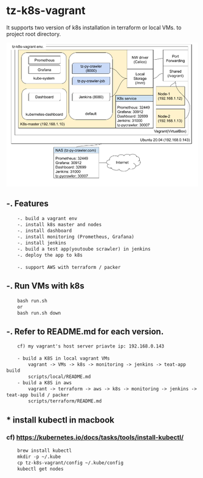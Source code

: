 # tz-k8s-vagrant

It supports two version of k8s installation in terraform or local VMs.
to project root directory. 

![Architecture1](./resource/tz-k8s-vagrant-env.png)

## -. Features 
```
    -. build a vagrant env
    -. install k8s master and nodes
    -. install dashboard
    -. install monitoring (Prometheus, Grafana)
    -. install jenkins
    -. build a test app(youtoube scrawler) in jenkins
    -. deploy the app to k8s 
    
    -. support AWS with terraform / packer
```

## -. Run VMs with k8s 
``` 
    bash run.sh
    or
    bash run.sh down
``` 

## -. Refer to README.md for each version.
```
    cf) my vagrant's host server priavte ip: 192.168.0.143

    - build a K8S in local vagrant VMs
        vagrant -> VMs -> k8s -> monitoring -> jenkins -> teat-app build
        scripts/local/README.md
    - build a K8S in aws
        vagrant -> terraform -> aws -> k8s -> monitoring -> jenkins -> teat-app build / packer
        scripts/terraform/README.md
```

## * install kubectl in macbook 
### cf) https://kubernetes.io/docs/tasks/tools/install-kubectl/
``` 
    brew install kubectl
    mkdir -p ~/.kube
    cp tz-k8s-vagrant/config ~/.kube/config
    kubectl get nodes
```


